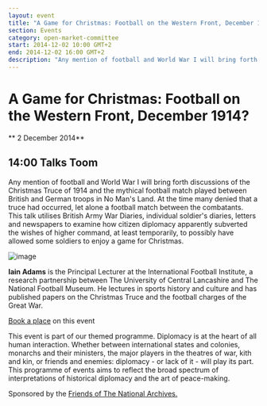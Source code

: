 ```yaml
---
layout: event
title: "A Game for Christmas: Football on the Western Front, December 1914?"
section: Events
category: open-market-committee
start: 2014-12-02 10:00 GMT+2
end: 2014-12-02 16:00 GMT+2
description: "Any mention of football and World War I will bring forth discussions of the Christmas Truce of 1914 and the mythical football match played between British and German troops in No Man's Land. "
---
```


# A Game for Christmas: Football on the Western Front, December 1914?

** 2 December 2014**

## 14:00 Talks Toom

Any mention of football and World War I will bring forth discussions of the Christmas Truce of 1914 and the mythical football match played between British and German troops in No Man's Land. At the time many denied that a truce had occurred, let alone a football match between the combatants. This talk utilises British Army War Diaries, individual soldier's diaries, letters and newspapers to examine how citizen diplomacy apparently subverted the wishes of higher command, at least temporarily, to possibly have allowed some soldiers to enjoy a game for Christmas.

![image](http://lorempixel.com/g/800/300/)


**Iain Adams** is the Principal Lecturer at the International Football Institute, a research partnership between The University of Central Lancashire and The National Football Museum. He lectures in sports history and culture and has published papers on the Christmas Truce and the football charges of the Great War.

<a href="#">Book a place</a> on this event

This event is part of our themed programme. Diplomacy is at the heart of all human interaction. Whether between international states and colonies, monarchs and their ministers, the major players in the theatres of war, kith and kin, or friends and enemies: diplomacy - or lack of it - will play its part. This programme of events aims to reflect the broad spectrum of interpretations of historical diplomacy and the art of peace-making.

Sponsored by the <a href="#">Friends of The National Archives.</a>